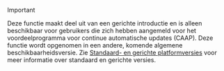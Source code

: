 > [!IMPORTANT]
> Deze functie maakt deel uit van een gerichte introductie en is alleen beschikbaar voor gebruikers die zich hebben aangemeld voor het voordeelprogramma voor continue automatische updates (CAAP). Deze functie wordt opgenomen in een andere, komende algemene beschikbaarheidsversie. Zie [Standaard- en gerichte platformversies](../../fin-and-ops/get-started/public-preview-releases.md) voor meer informatie over standaard en gerichte versies.
